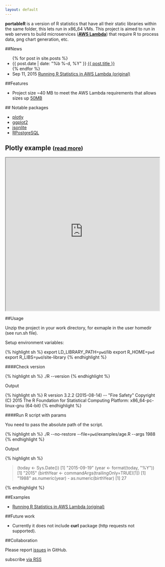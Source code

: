 ```yaml
---
layout: default
---
```


**portableR** is a version of R statistics that have all their static libraries within the same folder, this lets run in x86_64 VMs. This project is aimed to run in web servers to build microservices ([**AWS Lambda**][labmda]) that require R to process data, png chart generation, etc.

##News

<ul>
  {% for post in site.posts %}
    <li>
      {{ post.date | date: "%b %-d, %Y" }} <a href="{{ post.url | prepend: site.baseurl }}">{{ post.title }}</a>
    </li>
  {% endfor %}
  <li>Sep 11, 2015 <a href="http://nafiux.com/blog/2015/09/11/running-r-statistics-in-aws-lambda/">Running R Statistics in AWS Lambda (original)</a></li>
</ul>

##Features

- Project size ~40 MB to meet the AWS Lambda requirements that allows sizes up [50MB](http://docs.aws.amazon.com/lambda/latest/dg/limits.html#limits-list)

## Notable packages

- [plotly]
- [ggplot2]
- [jsonlite]
- [RPostgreSQL]

## Plotly example <small>([read more](/portableR/2015/11/29/Plotly-package-added.html))</small>

<iframe width="100%" height="500px" src="http://nafiux.com.s3-website-us-east-1.amazonaws.com/test/plotly-r.html"></iframe>

##Usage

Unzip the project in your work directory, for exmaple in the user homedir (see run.sh file).

Setup environment variables:

{% highlight sh %}
export LD_LIBRARY_PATH=`pwd`/lib
export R_HOME=`pwd`
export R_LIBS=`pwd`/site-library
{% endhighlight %}

####Check version

{% highlight sh %}
./R --version
{% endhighlight %}

Output

{% highlight sh %}
R version 3.2.2 (2015-08-14) -- "Fire Safety"
Copyright (C) 2015 The R Foundation for Statistical Computing
Platform: x86_64-pc-linux-gnu (64-bit)
{% endhighlight %}

####Run R script with params

You need to pass the absolute path of the script.

{% highlight sh %}
./R --no-restore --file=`pwd`/examples/age.R --args 1988
{% endhighlight %}

Output

{% highlight sh %}
> (today <- Sys.Date())
[1] "2015-09-19"
> (year <- format(today, "%Y"))
[1] "2015"
> (birthYear <- commandArgs(trailingOnly=TRUE)[1])
[1] "1988"
> as.numeric(year) - as.numeric(birthYear)
[1] 27
>
{% endhighlight %}

##Examples

- [Running R Statistics in AWS Lambda (original)][original]

##Future work

- Currently it does not include **curl** package (http requests not supported).

##Collaboration

Please report [issues] in GitHub.

<p class="rss-subscribe">subscribe <a href="{{ "/feed.xml" | prepend: site.baseurl }}">via RSS</a></p>

[jsonlite]: https://cran.r-project.org/web/packages/jsonlite/index.html
[RPostgreSQL]: https://cran.r-project.org/web/packages/RPostgreSQL/index.html
[plotly]: https://github.com/ropensci/plotly
[ggplot2]:  http://ggplot2.org/
[original]: http://nafiux.com/blog/2015/09/11/running-r-statistics-in-aws-lambda/
[issues]:   https://github.com/nafiux/portableR/issues
[labmda]:	https://aws.amazon.com/lambda/
